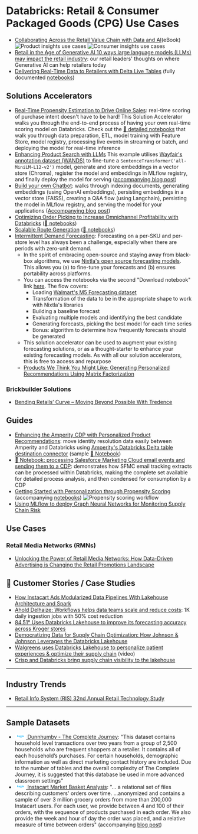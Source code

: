 # Databricks: Retail & Consumer Packaged Goods (CPG) Use Cases

- [Collaborating Across the Retail Value Chain with Data and AI](https://databricks.com/p/ebook/collaborating-across-the-retail-value-chain-with-data-and-ai)(eBook)
![Product insights use cases](https://databricks.com/wp-content/uploads/2022/03/db-118-blog-img-1.jpg)
![Consumer insights use cases](https://databricks.com/wp-content/uploads/2022/03/db-118-blog-img-2.jpg)
- [Retail in the Age of Generative AI 10 ways large language models (LLMs) may impact the retail industry](https://www.databricks.com/blog/2023/04/13/retail-age-generative-ai.html): our retail leaders' thoughts on where Generative AI can help retailers today
- [Delivering Real-Time Data to Retailers with Delta Live Tables](https://databricks.com/blog/2022/04/12/delivering-real-time-data-to-retailers-with-delta-live-tables.html) (fully documented [notebooks](https://d1r5llqwmkrl74.cloudfront.net/notebooks/RCG/POS_DLT/index.html#POS_DLT_1.html))

## Solutions Accelerators

- [Real-Time Propensity Estimation to Drive Online Sales](https://www.databricks.com/blog/2023/03/21/using-real-time-propensity-estimation-drive-online-sales.html): real-time scoring of purchase intent doesn't have to be hard! This Solution Accelerator walks you through the end-to-end process of having your own real-time scoring model on Databricks. Check out the [📄 detailed notebooks](https://d1r5llqwmkrl74.cloudfront.net/notebooks/RCG/clickstream-analytics/index.html#clickstream-analytics_1.html) that walk you through data preparation, ETL, model training with Feature Store, model registry, processing live events in streaming or batch, and deploying the model for real-time inference
- [Enhancing Product Search with LLMs](https://d1r5llqwmkrl74.cloudfront.net/notebooks/RCG/product-search/index.html#product-search_1.html) This example utilises [Wayfair's annotation dataset (WANDS)](https://www.aboutwayfair.com/careers/tech-blog/wayfair-releases-wands-the-largest-and-richest-publicly-available-dataset-for-e-commerce-product-search-relevance) to fine-tune a `SentenceTransformer('all-MiniLM-L12-v2')` model, generate and store embeddings in a vector store (Chroma), register the model and embeddings in MLflow registry, and finally deploy the model for serving ([accompanying blog post](https://www.databricks.com/blog/enhancing-product-search-large-language-models-llms.html))
- [Build your own Chatbot](https://d1r5llqwmkrl74.cloudfront.net/notebooks/RCG/diy-llm-qa-bot/index.html#diy-llm-qa-bot_1.html): walks through indexing documents, generating embeddings (using OpenAI embeddings), persisting embeddings in a vector store (FAISS), creating a Q&A flow (using Langchain), persisting the model in MLflow registry, and serving the model for your applications ([Accompanying blog post](https://www.databricks.com/blog/driving-large-language-model-revolution-customer-service-and-support))
- [Optimizing Order Picking to Increase Omnichannel Profitability with Databricks](https://www.databricks.com/blog/2022/08/04/optimizing-order-picking-to-increase-omnichannel-profitability-with-databricks.html) ([📄 notebooks](https://d1r5llqwmkrl74.cloudfront.net/notebooks/RCG/Optimized_Picking/index.html#Optimized_Picking_1.html))
- [Scalable Route Generation](https://www.databricks.com/solutions/accelerators/scalable-route-generation) ([📄 notebooks](https://d1r5llqwmkrl74.cloudfront.net/notebooks/RCG/Routing/index.html#Routing_1.html))
- [Intermittent Demand Forecasting](https://www.databricks.com/blog/2022/12/06/intermittent-demand-forecasting-nixtla-databricks.html): Forecasting on a per-SKU and per-store level has always been a challenge, especially when there are periods with zero-unit demand. 
  - In the spirit of embracing open-source and staying away from black-box algorithms, we use [Nixtla's open source forecasting models](https://www.nixtla.io/). This allows you (a) to fine-tune your forecasts and (b) ensures portability across platforms.
  - You can access the notebooks via the second "Download notebook" link [here](https://www.databricks.com/solutions/accelerators/demand-forecasting). The flow covers:
    - Loading [Walmart's M5 Forecasting dataset](https://www.kaggle.com/competitions/m5-forecasting-accuracy/data)
    - Transformation of the data to be in the appropriate shape to work with Nixtla's libraries
    - Building a baseline forecast
    - Evaluating multiple models and identifying the best candidate 
    - Generating forecasts, picking the best model for each time series
    - Bonus: algorithm to determine how frequently forecasts should be generated
  - This solution accelerator can be used to augment your existing forecasting solutions, or as a thought-starter to enhance your existing forecasting models. As with all our solution accelerators, this is free to access and repurpose
  - [Products We Think You Might Like: Generating Personalized Recommendations Using Matrix Factorization](https://www.databricks.com/blog/2023/01/06/products-we-think-you-might-generating-personalized-recommendations.html)

### Brickbuilder Solutions

- [Bending Retails’ Curve – Moving Beyond Possible With Tredence](https://www.databricks.com/blog/2022/12/19/bending-retails-curve-moving-beyond-possible-tredence.html)

## Guides

- [Enhancing the Amperity CDP with Personalized Product Recommendations](https://www.databricks.com/blog/2023/03/15/enhancing-amperity-cdp-personalized-product-recommendations.html): move identity resolution data easily between Amperity and Databricks using [Amperity's Databricks Delta table destination connector](https://docs.amperity.com/datagrid/destination_databricks_delta_table.html) (sample [📕 Notebook](https://d1r5llqwmkrl74.cloudfront.net/notebooks/RCG/amperity-cdp-rec/index.html#amperity-cdp-rec_1.html))
- [📕 Notebook: processing Salesforce Marketing Cloud email events and sending them to a CDP](https://d1r5llqwmkrl74.cloudfront.net/notebooks/RCG/amperity-sfmc-tracking/index.html#amperity-sfmc-tracking_1.html): demonstrates how SFMC email tracking extracts can be processed within Databricks, making the complete set available for detailed process analysis, and then condensed for consumption by a CDP
- [Getting Started with Personalization through Propensity Scoring](https://databricks.com/blog/2022/06/03/getting-started-with-personalization-through-propensity-scoring.html) (accompanying [notebooks](https://d1r5llqwmkrl74.cloudfront.net/notebooks/nightly/RCG/Propensity/index.html#Propensity_1.html))
![Propensity scoring workflow](https://databricks.com/wp-content/uploads/2022/05/db-192-blog-img-1.png)
- [Using MLflow to deploy Graph Neural Networks for Monitoring Supply Chain Risk](https://medium.com/@ajmal.t.aziz/using-mlflow-to-deploy-graph-neural-networks-for-monitoring-supply-chain-risk-644c87e5259e)

## Use Cases

### Retail Media Networks (RMNs)

- [Unlocking the Power of Retail Media Networks: How Data-Driven Advertising is Changing the Retail Promotions Landscape](https://www.databricks.com/blog/unlocking-power-retail-media-networks-how-data-driven-advertising-changing-retail-promotions)

## 🥂 Customer Stories / Case Studies

- [How Instacart Ads Modularized Data Pipelines With Lakehouse Architecture and Spark](https://tech.instacart.com/how-instacart-ads-modularized-data-pipelines-with-lakehouse-architecture-and-spark-e9863e28488d)
- [Ahold Delhaize: Workflows helps data teams scale and reduce costs](https://www.databricks.com/customers/ahold-delhaize): 1K daily ingestion jobs with 50% cost reduction
- [84.51° Uses Databricks Lakehouse to improve its forecasting accuracy across Kroger stores](https://www.youtube.com/watch?v=1TcmBjCOnL0)
- [Democratizing Data for Supply Chain Optimization: How Johnson & Johnson Leverages the Databricks Lakehouse](https://databricks.com/blog/2022/04/25/democratizing-data-for-supply-chain-optimization.html)
- [Walgreens uses Databricks Lakehouse to personalize patient experiences & optimize their supply chain](https://www.youtube.com/watch?v=l2rnu-6rEXU) (video)
- [Crisp and Databricks bring supply chain visibility to the lakehouse](https://www.gocrisp.com/blog/databricks)

---

## Industry Trends

- [Retail Info System (RIS) 32nd Annual Retail Technology Study](https://risnews.com/retail-tech-study-2022?from=gate)

---

## Sample Datasets

- [<img src="../../assets/img/kaggle-transparent.svg" width="30"> Dunnhumby - The Complete Journey](https://www.kaggle.com/datasets/frtgnn/dunnhumby-the-complete-journey): "This dataset contains household level transactions over two years from a group of 2,500 households who are frequent shoppers at a retailer. It contains all of each household’s purchases. For certain households, demographic information as well as direct marketing contact history are included. Due to the number of tables and the overall complexity of The Complete Journey, it is suggested that this database be used in more advanced classroom settings"
- [<img src="../../assets/img/kaggle-transparent.svg" width="30"> Instacart Market Basket Analysis](https://www.kaggle.com/competitions/instacart-market-basket-analysis/data): "... a relational set of files describing customers' orders over time. ...anonymized and contains a sample of over 3 million grocery orders from more than 200,000 Instacart users. For each user, we provide between 4 and 100 of their orders, with the sequence of products purchased in each order. We also provide the week and hour of day the order was placed, and a relative measure of time between orders" (accompanying [blog post](https://tech.instacart.com/3-million-instacart-orders-open-sourced-d40d29ead6f2))
